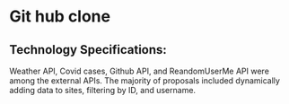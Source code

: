 # Git hub clone 
## Technology Specifications:
Weather API, Covid cases, Github API, and ReandomUserMe API were among the external APIs. The majority of proposals included dynamically adding data to sites, filtering by ID, and username.

